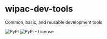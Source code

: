 # wipac-dev-tools
Common, basic, and reusable development tools

![PyPI](https://img.shields.io/pypi/v/wipac-dev-tools) ![PyPI - License](https://img.shields.io/pypi/l/wipac-dev-tools)
